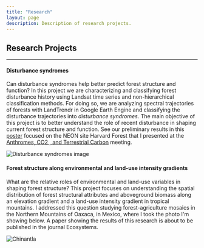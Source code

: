 ```yaml
---
title: "Research"
layout: page
description: Description of research projects.
---
```


## Research Projects
---

#### Disturbance syndromes

Can disturbance syndromes help better predict forest structure and function?
In this project we are characterizing and classifying forest disturbance history using Landsat time series and non-hierarchical classification methods.
For doing so, we are analyzing spectral trajectories of forests with LandTrendr in Google Earth Engine and classifying the disturbance trajectories into *disturbance syndromes*. The main objective of this project is to better understand the role of recent disturbance in shaping current forest structure and function.
See our preliminary results in this [poster](https://drive.google.com/file/d/1N3H0YCEaDTQwlk9luDaVigq9Dlnmmbg5/view?usp=sharing) focused on the NEON site Harvard Forest that I presented at the [Anthromes, CO2 , and Terrestrial Carbon](https://www.anthromes-co2-and-terrestrial-carbon.com/2023/en/page/home) meeting.

![Disturbance syndromes image](/img/dist_syndromes.png)

#### Forest structure along environmental and land-use intensity gradients

What are the relative roles of environmental and land-use variables in shaping forest structure?
This project focuses on understanding the spatial distribution of forest structural attributes and aboveground biomass along an elevation gradient and a land-use intensity gradient in tropical mountains. I addressed this question studying forest-agriculture mosaics in the Northern Mountains of Oaxaca, in Mexico, where I took the photo I'm showing below. A paper showing the results of this research is about to be published in the journal Ecosystems. 

![Chinantla](/img/chinantla.JPG)

